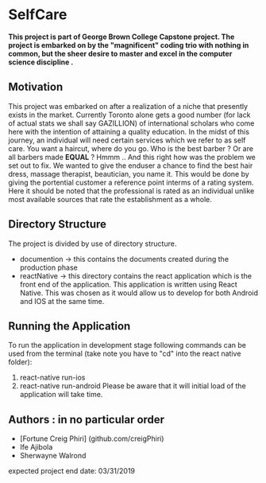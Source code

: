 # SelfCare

**This project is part of George Brown College Capstone project. The project is embarked on by the "magnificent" coding trio with nothing in common, but the sheer desire to master and excel in the computer science discipline .**

## Motivation

This project was embarked on after a realization of a niche that presently exists in the market. Currently Toronto alone gets a good number (for lack of actual stats we shall say GAZILLION) of international scholars who come here with the intention of attaining a quality education. In the midst of this journey, an individual will need certain services which we refer to as self care. You want a haircut, where do you go. Who is the best barber ? Or are all barbers made **EQUAL** ? Hmmm .. And this right how was the problem we set out to fix. We wanted to give the enduser a chance to find the best hair dress, massage therapist, beautician, you name it. This would be done by giving the portential customer a reference point interms of a rating system. Here it should be noted that the professional is rated as an individual unlike most available sources that rate the establishment as a whole.

## Directory Structure
The project is divided by use of directory structure.
- documention -> this contains the documents created during the production phase
- reactNative -> this directory contains the react application which is the front end of the application.
      This application is written using React Native. This was chosen as it would allow us to develop for both Android and IOS at the same time.

## Running the Application
To run the application in development stage following commands can be used from the terminal (take note you have to "cd" into the react native folder):
  1. react-native run-ios
  2. react-native run-android
Please be aware that it will initial load of the application will take time.

## Authors : in no particular order

* [Fortune Creig Phiri] (github.com/creigPhiri)
* Ife Ajibola
* Sherwayne Walrond

expected project end date: 03/31/2019
